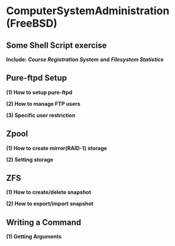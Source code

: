 # ComputerSystemAdministration (FreeBSD)

## Some Shell Script exercise
**Include:** ***Course Registration System*** **and** ***Filesystem Statistics***

## Pure-ftpd Setup
**(1) How to setup pure-ftpd**

**(2) How to manage FTP users**

**(3) Specific user restriction** 

## Zpool
**(1) How to create mirror(RAID-1) storage**

**(2) Setting storage**

## ZFS
**(1) How to create/delete snapshot**

**(2) How to export/import snapshot**

## Writing a Command
**(1) Getting Arguments**
